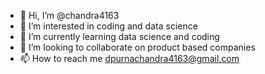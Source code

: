 - 👋 Hi, I’m @chandra4163
- 👀 I’m interested in coding and data science
- 🌱 I’m currently learning data science and coding
- 💞️ I’m looking to collaborate on product based companies
- 📫 How to reach me dpurnachandra4163@gmail.com

<!---
chandra4163/chandra4163 is a ✨ special ✨ repository because its `README.md` (this file) appears on your GitHub profile.
You can click the Preview link to take a look at your changes.
--->
